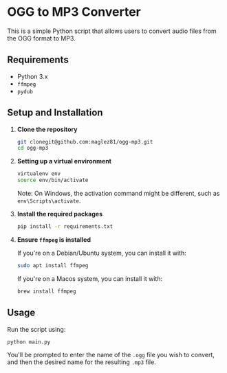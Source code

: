 # OGG to MP3 Converter

This is a simple Python script that allows users to convert audio files from the OGG format to MP3.

## Requirements

- Python 3.x
- `ffmpeg`
- `pydub`

## Setup and Installation

1. **Clone the repository**
   
   ```bash
   git clonegit@github.com:maglez81/ogg-mp3.git
   cd ogg-mp3
   ```

2. **Setting up a virtual environment**

   ```bash
   virtualenv env
   source env/bin/activate
   ```

   Note: On Windows, the activation command might be different, such as `env\Scripts\activate`.

3. **Install the required packages**

   ```bash
   pip install -r requirements.txt
   ```


4. **Ensure `ffmpeg` is installed**

   If you're on a Debian/Ubuntu system, you can install it with:

   ```bash
   sudo apt install ffmpeg
   ```
   If you're on a Macos system, you can install it with:

   ```bash
   brew install ffmpeg
   ```

## Usage

Run the script using:

```bash
python main.py
```

You'll be prompted to enter the name of the `.ogg` file you wish to convert, and then the desired name for the resulting `.mp3` file.
